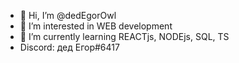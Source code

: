 - 👋 Hi, I’m @dedEgorOwl
- 👀 I’m interested in WEB development
- 🌱 I’m currently learning REACTjs, NODEjs, SQL, TS
- Discord: дед Егор#6417
